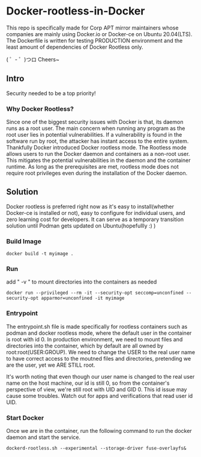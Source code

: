 # Docker-rootless-in-Docker
This repo is specifically made for Corp APT mirror maintainers whose companies are mainly using Docker.io or Docker-ce on Ubuntu 20.04(LTS). The Dockerfile is written for testing PRODUCTION environment and the least amount of dependencies of Docker Rootless only.

( ゜- ゜)つロ Cheers~

## Intro 
Security needed to be a top priority! 

### Why Docker Rootless? 
Since one of the biggest security issues with Docker is that, its daemon runs as a root user. The main concern when running any program as the root user lies in potential vulnerabilities. If a vulnerability is found in the software run by root, the attacker has instant access to the entire system. Thankfully Docker introduced Docker rootless mode. The Rootless mode allows users to run the Docker daemon and containers as a non-root user. This mitigates the potential vulnerabilities in the daemon and the container runtime. As long as the prerequisites are met, rootless mode does not require root privileges even during the installation of the Docker daemon. 

## Solution
Docker rootless is preferred right now as it's easy to install(whether Docker-ce is installed or not), easy to configure for individual users, and zero learning cost for developers. It can serve as a temporary transition solution until Podman gets updated on Ubuntu(hopefullly :) ) 

### Build Image
```
docker build -t myimage .
```

### Run
add " -v " to mount directories into the containers as needed
```
docker run --privileged --rm -it --security-opt seccomp=unconfined --security-opt apparmor=unconfined -it myimage
```

### Entrypoint
The entrypoint.sh file is made specifically for rootless containers such as podman and docker rootless mode, where the default user in the container is root with id 0. In production environment, we need to mount files and directories into the container, which by default are all owned by root:root(USER:GROUP). We need to change the USER to the real user name to have correct access to the moutned files and directories,  pretending we are the user, yet we ARE STILL root. 

It's worth noting that even though our user name is changed to the real user name on the host machine, our id is still 0, so from the container's perspective of view, we're still root with UID and GID 0. This id issue may cause some troubles. Watch out for apps and verifications that read user id UID.

### Start Docker
Once we are in the container, run the following command to run the docker daemon and start the service.
```
dockerd-rootless.sh --experimental --storage-driver fuse-overlayfs&
```
